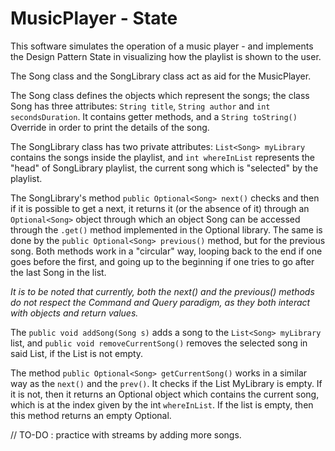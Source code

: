 # MusicPlayer - State

This software simulates the operation of a music player - and implements the Design Pattern State in visualizing how the playlist is shown to the user.  
  
The Song class and the SongLibrary class act as aid for the MusicPlayer.  
  
The Song class defines the objects which represent the songs; the class Song has three attributes: `String title`, `String author` and `int secondsDuration`. It contains getter methods, and a `String toString()` Override in order to print the details of the song.  
  
The SongLibrary class has two private attributes: `List<Song> myLibrary` contains the songs inside the playlist, and `int whereInList` represents the "head" of SongLibrary playlist, the current song which is "selected" by the playlist.  
  
The SongLibrary's method `public Optional<Song> next()` checks and then if it is possible to get a next, it returns it (or the absence of it) through an `Optional<Song>` object through which an object Song can be accessed through the `.get()` method implemented in the Optional library. The same is done by the `public Optional<Song> previous()` method, but for the previous song. Both methods work in a "circular" way, looping back to the end if one goes before the first, and going up to the beginning if one tries to go after the last Song in the list.  
  
*It is to be noted that currently, both the next() and the previous() methods do not respect the Command and Query paradigm, as they both interact with objects and return values.*
  
The `public void addSong(Song s)` adds a song to the `List<Song> myLibrary` list, and `public void removeCurrentSong()` removes the selected song in said List, if the List is not empty.  

The method `public Optional<Song> getCurrentSong()` works in a similar way as the `next()` and the `prev()`. It checks if the List MyLibrary is empty. If it is not, then it returns an Optional object which contains the current song, which is at the index given by the int `whereInList`. If the list is empty, then this method returns an empty Optional.  



// TO-DO : practice with streams by adding more songs.